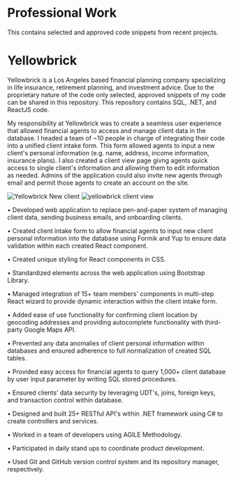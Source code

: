 # Professional Work
This contains selected and approved code snippets from recent projects.
# Yellowbrick
Yellowbrick is a Los Angeles based financial planning company specializing in life insurance, retirement planning, and investment advice. Due to the proprietary nature of the code only selected, approved snippets of my code can be shared in this repository. This repository contains SQL, .NET, and ReactJS code.

My responsibility at Yellowbrick was to create a seamless user experience that allowed financial agents to access and manage client data in the database. I headed a team of ~10 people in charge of integrating their code into a unified client intake form. This form allowed agents to input a new client's personal information (e.g. name, address, income information, insurance plans). I also created a client view page givng agents quick access to single client's information and allowing them to edit information as needed. Admins of the application could also invite new agents through email and permit those agents to create an account on the site.



![Yellowbrick New client](https://i.imgur.com/GUNtk27.jpg)
![yellowbrick client view](https://i.imgur.com/8hKTOts.jpg)


• Developed  web application to replace pen-and-paper system of managing client data, sending business emails, and onboarding clients.

• Created client intake form to allow financial agents to input new client personal information into the database using Formik and Yup to ensure data validation within each created React component.

• Created unique styling for React components in CSS.

• Standardized elements across the web application using Bootstrap Library.

• Managed integration of 15+ team members' components in multi-step React wizard to provide dynamic interaction within the client intake form.

• Added ease of use functionality for confirming client location by geocoding addresses and providing autocomplete functionality with third-party Google Maps API.

• Prevented any data anomalies of client personal information within databases and ensured adherence to full normalization of created SQL tables.

• Provided easy access for financial agents to query 1,000+ client database by user input parameter by writing SQL stored procedures.

• Ensured clients’ data security by leveraging UDT's, joins, foreign keys, and transaction control within database.

• Designed and built 25+ RESTful API's within .NET framework using C# to create controllers and services.

• Worked in a team of developers using AGILE Methodology.

• Participated in daily stand ups to coordinate product development.

• Used Git and GitHub version control system and its repository manager, respectively.
